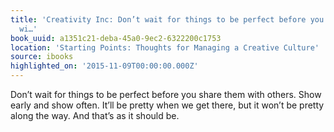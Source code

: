 ```yaml
---
title: 'Creativity Inc: Don’t wait for things to be perfect before you share them
  wi…'
book_uuid: a1351c21-deba-45a0-9ec2-6322200c1753
location: 'Starting Points: Thoughts for Managing a Creative Culture'
source: ibooks
highlighted_on: '2015-11-09T00:00:00.000Z'
---
```


Don’t wait for things to be perfect before you share them with others. Show early and show often. It’ll be pretty when we get there, but it won’t be pretty along the way. And that’s as it should be.